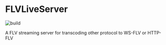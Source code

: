 # FLVLiveServer

![build](https://github.com/asypost/FLVLiveServer/actions/workflows/rust.yml/badge.svg)

A FLV streaming server for transcoding other protocol to WS-FLV or HTTP-FLV
